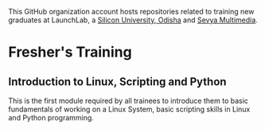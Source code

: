 This GitHub organization account hosts repositories related to training new graduates at LaunchLab, a [Silicon University, Odisha](https://silicon.ac.in) and [Sevya Multimedia](https://www.sevyamultimedia.com).

# Fresher's Training

## Introduction to Linux, Scripting and Python

This is the first module required by all trainees to introduce them to basic fundamentals of working on a Linux System, basic scripting skills in Linux and Python programming.

